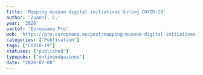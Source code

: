 ```yaml
---
title: 'Mapping museum digital initiatives during COVID-19'
author: 'Zuanni, C.'
year: '2020'
partof: 'Europeana Pro'
web: 'https://pro.europeana.eu/post/mapping-museum-digital-initiatives-during-covid-19'
categories: ["Publication"]
tags: ["COVID-19"]
statuses: ["published"]
typepubs: ["onlinemagazines"]
date: "2020-07-08"
---
```

